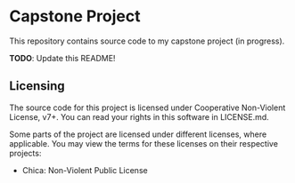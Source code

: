 # Capstone Project

This repository contains source code to my capstone project (in progress).

**TODO**: Update this README!

## Licensing

The source code for this project is licensed under Cooperative Non-Violent
License, v7+. You can read your rights in this software in LICENSE.md.

Some parts of the project are licensed under different licenses, where
applicable. You may view the terms for these licenses on their respective
projects:

- Chica: Non-Violent Public License